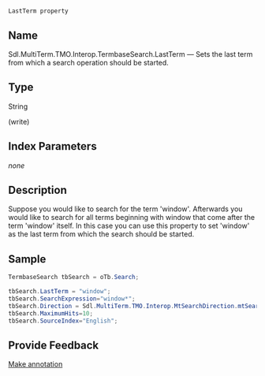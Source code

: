 

# 
    LastTerm property



## Name

Sdl.MultiTerm.TMO.Interop.TermbaseSearch.LastTerm —          Sets the last term from which a search operation should be started.



## Type

String

(write)



## Index Parameters
*none*


## Description



Suppose you would like to search for the term 'window'. Afterwards you would like to search for all terms beginning with window that come after the term 'window' itself. In this case you can use this property to set 'window' as the last term from which the search should be started.



## Sample


```cs
TermbaseSearch tbSearch = oTb.Search;

tbSearch.LastTerm = "window";
tbSearch.SearchExpression="window*";
tbSearch.Direction = Sdl.MultiTerm.TMO.Interop.MtSearchDirection.mtSearchDown;
tbSearch.MaximumHits=10;
tbSearch.SourceIndex="English";
```



## Provide Feedback

[Make annotation](mailto:sdk-feedback@sdl.com&amp;subject=Reference%20for%20Sdl.MultiTerm.TMO.Interop.TermbaseSearch.LastTerm)

